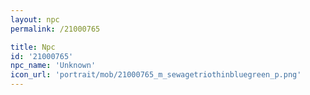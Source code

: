 ```yaml
---
layout: npc
permalink: /21000765

title: Npc
id: '21000765'
npc_name: 'Unknown'
icon_url: 'portrait/mob/21000765_m_sewagetriothinbluegreen_p.png'
---
```

